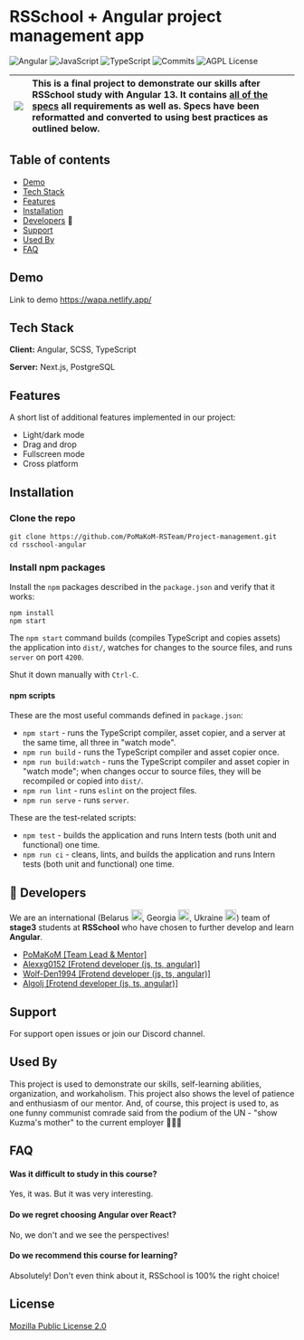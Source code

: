 # RSSchool + Angular project management app

![Angular](https://img.shields.io/badge/angular-%23DD0031.svg?style=for-the-badge&logo=angular&logoColor=white)
![JavaScript](https://img.shields.io/badge/javascript-%23323330.svg?style=for-the-badge&logo=javascript&logoColor=%23F7DF1E)
![TypeScript](https://img.shields.io/badge/typescript-%23007ACC.svg?style=for-the-badge&logo=typescript&logoColor=white)
![Commits](https://img.shields.io/github/commit-activity/y/PoMaKoM-RSTeam/Project-management?style=for-the-badge)
![AGPL License](https://img.shields.io/github/license/PoMaKoM-RSTeam/Project-management?style=for-the-badge)

| <img src="https://svgshare.com/i/hSv.svg"> | This is a final project to demonstrate our skills after RSSchool study with Angular 13. It contains [all of the specs](https://github.com/rolling-scopes-school/tasks/blob/master/tasks/angular/project-management-app.md) all requirements as well as. Specs have been reformatted and converted to using best practices as outlined below. |
| ------------------------------------------ | :------------------------------------------------------------------------------------------------------------------------------------------------------------------------------------------------------------------------------------------------------------------------------------------------------------------------------------------- |

## Table of contents

- [Demo](#demo)
- [Tech Stack](#tech-stack)
- [Features](#features)
- [Installation](#installation)
- [Developers](#Developers) :rocket:
- [Support](#support)
- [Used By](#used-by)
- [FAQ](#faq)

## Demo

Link to demo
https://wapa.netlify.app/

## Tech Stack

**Client:** Angular, SCSS, TypeScript

**Server:** Next.js, PostgreSQL

## Features

A short list of additional features implemented in our project:

- Light/dark mode
- Drag and drop
- Fullscreen mode
- Cross platform

## Installation

### Clone the repo

```shell
git clone https://github.com/PoMaKoM-RSTeam/Project-management.git
cd rsschool-angular
```

### Install npm packages

Install the `npm` packages described in the `package.json` and verify that it works:

```shell
npm install
npm start
```

The `npm start` command builds (compiles TypeScript and copies assets) the application into `dist/`, watches for changes to the source files, and runs `server` on port `4200`.

Shut it down manually with `Ctrl-C`.

#### npm scripts

These are the most useful commands defined in `package.json`:

- `npm start` - runs the TypeScript compiler, asset copier, and a server at the same time, all three in "watch mode".
- `npm run build` - runs the TypeScript compiler and asset copier once.
- `npm run build:watch` - runs the TypeScript compiler and asset copier in "watch mode"; when changes occur to source files, they will be recompiled or copied into `dist/`.
- `npm run lint` - runs `eslint` on the project files.
- `npm run serve` - runs `server`.

These are the test-related scripts:

- `npm test` - builds the application and runs Intern tests (both unit and functional) one time.
- `npm run ci` - cleans, lints, and builds the application and runs Intern tests (both unit and functional) one time.

## :rocket: Developers <span id="Developers"><span>

We are an international (Belarus <img src="https://upload.wikimedia.org/wikipedia/commons/thumb/f/f4/Nuvola_Belarus_flag_1991.svg/240px-Nuvola_Belarus_flag_1991.svg.png" width="20px" height="20px">, Georgia <img src="https://cdn-0.emojis.wiki/emoji-pics/lg/georgia-lg.png" width="20px" height="20px">, Ukraine <img src="https://cdn-0.emojis.wiki/emoji-pics/lg/ukraine-lg.png" width="20px" height="20px">) team of **stage3** students at **RSSchool** who have chosen to further develop and learn **Angular**.

- [PoMaKoM [Team Lead & Mentor]](https://github.com/PoMaKoM)
- [Alexxg0152 [Frotend developer (js, ts, angular)]](https://github.com/alexxg0152)
- [Wolf-Den1994 [Frotend developer (js, ts, angular)]](https://github.com/Wolf-Den1994)
- [Algolj [Frotend developer (js, ts, angular)]](https://github.com/algolj)

## Support

For support open issues or join our Discord channel.

## Used By

This project is used to demonstrate our skills, self-learning abilities, organization, and workaholism. This project also shows the level of patience and enthusiasm of our mentor.
And, of course, this project is used to, as one funny communist comrade said from the podium of the UN - "show Kuzma's mother" to the current employer :rofl::rofl::rofl:

## FAQ

#### Was it difficult to study in this course?

Yes, it was. But it was very interesting.

#### Do we regret choosing Angular over React?

No, we don't and we see the perspectives!

#### Do we recommend this course for learning?

Absolutely! Don't even think about it, RSSchool is 100% the right choice!

## License

[Mozilla Public License 2.0 ](https://github.com/PoMaKoM-RSTeam/Project-management/blob/develop/LICENSE)
